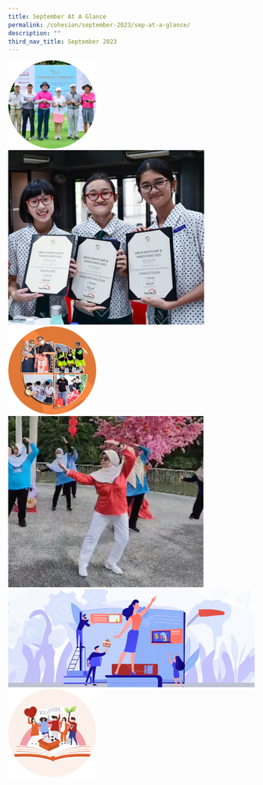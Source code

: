 ```yaml
---
title: September At A Glance
permalink: /cohesion/september-2023/sep-at-a-glance/
description: ""
third_nav_title: September 2023
---
```

![](/images/Cohesion/Sep%202023/club100.png)
![](/images/Cohesion/Sep%202023/gbc%20pic.png)![](/images/Cohesion/Sep%202023/nw-report.png)
![](/images/Cohesion/Sep%202023/qigong.png)![](/images/Cohesion/Sep%202023/skillsfuture.png)
![](/images/Cohesion/Sep%202023/volunteer.png)